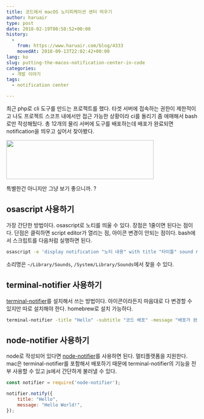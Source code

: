 ```yaml
---
title: 코드에서 macOS 노티피케이션 센터 띄우기
author: haruair
type: post
date: 2018-02-19T00:58:52+00:00
history:
  - 
    from: https://www.haruair.com/blog/4333
    movedAt: 2018-09-13T22:02:42+00:00
lang: ko
slug: putting-the-macos-notification-center-in-code
categories:
  - 개발 이야기
tags:
  - notification center

---
```

최근 php로 cli 도구를 만드는 프로젝트를 했다. 타겟 서버에 접속하는 권한이 제한적이고 나도 프로젝트 스코프 내에서만 접근 가능한 상황이라 ci를 돌리기 좀 애매해서 bash로만 작성해뒀다. 총 12개의 물리 서버에 도구를 배포하는데 배포가 완료되면 notification을 띄우고 싶어서 찾아봤다.

<img data-attachment-id="4336" data-permalink="https://edykim.com/blog/4333/deploy-bot" data-orig-file="https://edykim.com/wp-content/uploads/2018/02/deploy-bot.png?fit=388%2C103&ssl=1" data-orig-size="388,103" data-comments-opened="1" data-image-meta="{&quot;aperture&quot;:&quot;0&quot;,&quot;credit&quot;:&quot;&quot;,&quot;camera&quot;:&quot;&quot;,&quot;caption&quot;:&quot;&quot;,&quot;created_timestamp&quot;:&quot;0&quot;,&quot;copyright&quot;:&quot;&quot;,&quot;focal_length&quot;:&quot;0&quot;,&quot;iso&quot;:&quot;0&quot;,&quot;shutter_speed&quot;:&quot;0&quot;,&quot;title&quot;:&quot;&quot;,&quot;orientation&quot;:&quot;0&quot;}" data-image-title="deploy bot" data-image-description="" data-medium-file="https://edykim.com/wp-content/uploads/2018/02/deploy-bot.png?fit=300%2C80&ssl=1" data-large-file="https://edykim.com/wp-content/uploads/2018/02/deploy-bot.png?fit=388%2C103&ssl=1" src="https://www.haruair.com/wp-content/uploads/2018/02/deploy-bot.png?resize=388%2C103&#038;ssl=1" alt="" width="388" height="103" class="aligncenter size-full wp-image-4336" data-recalc-dims="1" />

특별한건 아니지만 그냥 보기 좋으니까. ?

## osascript 사용하기

가장 간단한 방법이다. osascript로 노티를 띄울 수 있다. 장점은 1줄이면 된다는 점이다. 단점은 클릭하면 script editor가 열리는 점, 아이콘 변경이 안되는 점이다. bash에서 스크립트를 다음처럼 실행하면 된다.

```bash
osascript -e 'display notification "노티 내용" with title "타이틀" sound name "Basso"'
```

소리명은 `~/Library/Sounds`, `/System/Library/Sounds`에서 찾을 수 있다.

## terminal-notifier 사용하기

[terminal-notifier][1]를 설치해서 쓰는 방법이다. 아이콘이라든지 마음대로 다 변경할 수 있지만 따로 설치해야 한다. homebrew로 설치 가능하다.

```bash
terminal-notifier -title "Hello" -subtitle "코드 배포" -message "배포가 완료되었습니다" -appIcon https://haruair.com/logo.png
```

## node-notifier 사용하기

node로 작성되어 있다면 [node-notifier][2]를 사용하면 된다. 멀티플랫폼을 지원한다. mac은 terminal-notifier를 포함해서 배포하기 때문에 terminal-notifier의 기능을 전부 사용할 수 있고 js에서 간단하게 불러낼 수 있다.

```js
const notifier = require('node-notifier');

notifier.notify({
    title: "Hello",
    message: "Hello World!",
});
```

 [1]: https://github.com/julienXX/terminal-notifier
 [2]: https://github.com/mikaelbr/node-notifier